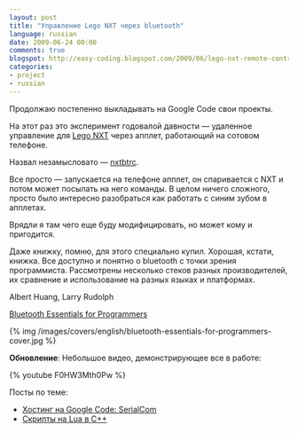 ```yaml
---
layout: post
title: "Управление Lego NXT через bluetooth"
language: russian
date: 2009-06-24 00:00
comments: true
blogspot: http://easy-coding.blogspot.com/2009/06/lego-nxt-remote-control-via-bluetooth.html
categories:
- project
- russian
---
```

Продолжаю постепенно выкладывать на Google Code свои проекты.

На этот раз это эксперимент годовалой давности — удаленное управление для [Lego NXT][] через апплет, работающий на сотовом телефоне.

[Lego NXT]: http://www.mindstorms.ru/

Назвал незамысловато — [nxtbtrc][].

[nxtbtrc]: http://code.google.com/p/nxtbtrc

Все просто — запускается на телефоне апплет, он спаривается с NXT и потом может посылать на него команды. В целом ничего сложного, просто было интересно разобраться как работать с синим зубом в апплетах. 

Врядли я там чего еще буду модифицировать, но может кому и пригодится.

Даже книжку, помню, для этого специально купил. Хорошая, кстати, книжка. Все доступно и понятно о bluetooth с точки зрения программиста. Рассмотрены несколько стеков разных производителей, их сравнение и использование на разных языках и платформах.

Albert Huang, Larry Rudolph

[Bluetooth Essentials for Programmers][]

[Bluetooth Essentials for Programmers]: http://www.amazon.co.uk/Bluetooth-Essentials-Programmers-Albert-Huang/dp/0521703751/

{% img /images/covers/english/bluetooth-essentials-for-programmers-cover.jpg %}

**Обновление**: Небольшое видео, демонстрирующее все в работе:

{% youtube F0HW3Mth0Pw %}

Посты по теме:

* [Хостинг на Google Code: SerialCom][]
* [Скрипты на Lua в С++][]

[Хостинг на Google Code: SerialCom]: /blog/russian/2009/06/07/googlecode-hosting-serialcom/
[Скрипты на Lua в С++]: /blog/russian/2009/06/12/lua-scripts-in-cpp/
